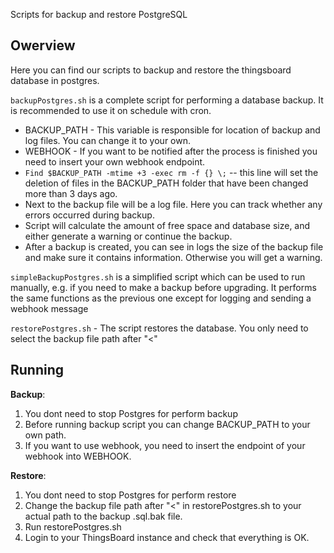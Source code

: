 Scripts for backup and restore PostgreSQL


## Owerview

Here you can find our scripts to backup and restore the thingsboard database in postgres. 

`backupPostgres.sh` is a complete script for performing a database backup. It is recommended to use it on schedule with cron. 

- BACKUP_PATH - This variable is responsible for location of backup and log files. You can change it to your own.
- WEBHOOK - If you want to be notified after the process is finished you need to insert your own webhook endpoint.
- `Find $BACKUP_PATH -mtime +3 -exec rm -f {} \;` -- this line will set the deletion of files in the BACKUP_PATH folder that have been changed more than 3 days ago. 
- Next to the backup file will be a log file. Here you can track whether any errors occurred during backup.
- Script will calculate the amount of free space and database size, and either generate a warning or continue the backup.
- After a backup is created, you can see in logs the size of the backup file and make sure it contains information. Otherwise you will get a warning.

`simpleBackupPostgres.sh` is a simplified script which can be used to run manually, e.g. if you need to make a backup before upgrading. It performs the same functions as the previous one except for logging and sending a webhook message 

`restorePostgres.sh` - The script restores the database. You only need to select the backup file path after "<"

## Running

 **Backup**:                                                
1. You dont need to stop Postgres for perform backup
2. Before running backup script you can change BACKUP_PATH to your own path.
3. If you want to use webhook, you need to insert the endpoint of your webhook into WEBHOOK.

 **Restore**:
1. You dont need to stop Postgres for perform restore
2. Change the backup file path after "<" in restorePostgres.sh to your actual path to the backup .sql.bak file.
3. Run restorePostgres.sh
4. Login to your ThingsBoard instance and check that everything is OK.